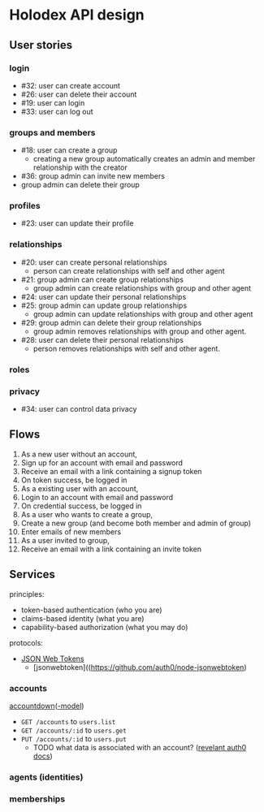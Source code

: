# Holodex API design

## User stories

### login

- #32: user can create account
- #26: user can delete their account
- #19: user can login 
- #33: user can log out
 
### groups and members

- #18: user can create a group
  - creating a new group automatically creates an admin and member relationship with the creator
- #36: group admin can invite new members
- group admin can delete their group

### profiles

- #23: user can update their profile
 
### relationships

- #20: user can create personal relationships
  - person can create relationships with self and other agent
- #21: group admin can create group relationships
  - group admin can create relationships with group and other agent
- #24: user can update their personal relationships
- #25: group admin can update group relationships
  - group admin can update relationships with group and other agent
- #29: group admin can delete their group relationships
  - group admin removes relationships with group and other agent.
- #28: user can delete their personal relationships
  - person removes relationships with self and other agent.

### roles

### privacy

- #34: user can control data privacy

## Flows

1. As a new user without an account,
  1. Sign up for an account with email and password
  1. Receive an email with a link containing a signup token
  1. On token success, be logged in
1. As a existing user with an account,
  1. Login to an account with email and password
  1. On credential success, be logged in
1. As a user who wants to create a group,
  1. Create a new group (and become both member and admin of group)
  1. Enter emails of new members
1. As a user invited to group,
  1. Receive an email with a link containing an invite token

## Services

principles:

- token-based authentication (who you are)
- claims-based identity (what you are)
- capability-based authorization (what you may do)

protocols:
- [JSON Web Tokens](http://jwt.io/)
  - [jsonwebtoken]((https://github.com/auth0/node-jsonwebtoken)

### accounts

[accountdown](https://www.npmjs.com/package/accountdown)([-model](https://www.npmjs.com/package/accountdown-model))

- `GET /accounts` to `users.list`
- `GET /accounts/:id` to `users.get`
- `PUT /accounts/:id` to `users.put `
  - TODO what data is associated with an account? ([revelant auth0 docs](https://auth0.com/docs/api/v2#!/Users/patch_users_by_id))

### agents (identities)

### memberships

